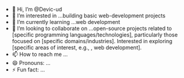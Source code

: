 - 👋 Hi, I’m @Devic-ud
- 👀 I’m interested in ...building basic web-development projects
- 🌱 I’m currently learning ...web development
- 💞️ I’m looking to collaborate on ...open-source projects related to [specific programming languages/technologies], particularly those focused on [specific domains/industries]. Interested in exploring [specific areas of interest, e.g., , web development].
- 📫 How to reach me ...
- 😄 Pronouns: ...
- ⚡ Fun fact: ...

<!---
Devic-ud/Devic-ud is a ✨ special ✨ repository because its `README.md` (this file) appears on your GitHub profile.
You can click the Preview link to take a look at your changes.
--->
